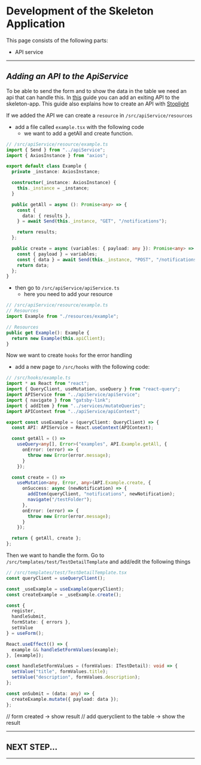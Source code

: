 # Development of the Skeleton Application

This page consists of the following parts:

- API service
  
---

## _Adding an API to the ApiService_

To be able to send the form and to show the data in the table we need an api that can handle this.
In [this](https://github.com/CommonGateway/PetStoreAPI#running-the-api-with-the-skeleton-app) guide you can add an exiting API to the skeleton-app.
This guide also explains how to create an API with [Stoplight](https://stoplight.io/)

If we added the API we can create a `resource` in `/src/apiService/resources`
- add a file called `example.tsx` with the following code
  - we want to add a getAll and create function.

```Typescript
// /src/apiService/resource/example.ts
import { Send } from "../apiService";
import { AxiosInstance } from "axios";

export default class Example {
  private _instance: AxiosInstance;

  constructor(_instance: AxiosInstance) {
    this._instance = _instance;
  }

  public getAll = async (): Promise<any> => {
    const {
      data: { results },
    } = await Send(this._instance, "GET", "/notifications");

    return results;
  };

  public create = async (variables: { payload: any }): Promise<any> => {
    const { payload } = variables;
    const { data } = await Send(this._instance, "POST", "/notifications", payload);
    return data;
  };
}
```

- then go to `/src/apiService/apiService.ts`
  - here you need to add your resource

```Typescript
// /src/apiService/resource/example.ts
// Resources
import Example from "./resources/example";

// Resources
public get Example(): Example {
  return new Example(this.apiClient);
}
```

Now we want to create `hooks` for the error handling
- add a new page to `/src/hooks` with the following code:
```Typescript
// /src/hooks/example.ts
import * as React from "react";
import { QueryClient, useMutation, useQuery } from "react-query";
import APIService from "../apiService/apiService";
import { navigate } from "gatsby-link";
import { addItem } from "../services/mutateQueries";
import APIContext from "../apiService/apiContext";

export const useExample = (queryClient: QueryClient) => {
  const API: APIService = React.useContext(APIContext);

  const getAll = () =>
    useQuery<any[], Error>("examples", API.Example.getAll, {
      onError: (error) => {
        throw new Error(error.message);
      }
    });

  const create = () =>
    useMutation<any, Error, any>(API.Example.create, {
      onSuccess: async (newNotification) => {
        addItem(queryClient, "notifications", newNotification);
        navigate("/testFolder");
      },
      onError: (error) => {
        throw new Error(error.message);
      }
    });

  return { getAll, create };
};
```

Then we want to handle the form.
Go to `/src/templates/test/TestDetailTemplate` and add/edit the following things
```Typescript
// /src/templates/test/TestDetailTemplate.tsx
const queryClient = useQueryClient();

const _useExample = useExample(queryClient);
const createExample = _useExample.create();

const {
  register,
  handleSubmit,
  formState: { errors },
  setValue
} = useForm();

React.useEffect(() => {
  example && handleSetFormValues(example);
}, [example]);

const handleSetFormValues = (formValues: ITestDetail): void => {
  setValue("title", formValues.title);
  setValue("description", formValues.description);
};

const onSubmit = (data: any) => {
  createExample.mutate({ payload: data });
};
```

// form created -> show result
// add queryclient to the table -> show the result

---


## NEXT STEP...

---

